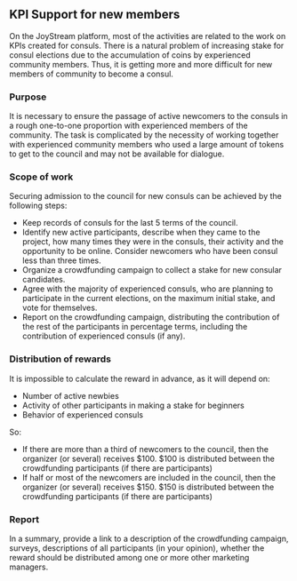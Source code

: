 ## KPI Support for new members
On the JoyStream platform, most of the activities are related to the work on KPIs created for consuls. There is a natural problem of increasing stake for consul elections due to the accumulation of coins by experienced community members. Thus, it is getting more and more difficult for new members of community to become a consul.
### Purpose
It is necessary to ensure the passage of active newcomers to the consuls in a rough one-to-one proportion with experienced members of the community. The task is complicated by the necessity of working together with experienced community members who used a large amount of tokens to get to the council and may not be available for dialogue.
### Scope of work
Securing admission to the council for new consuls can be achieved by the following steps:
- Keep records of consuls for the last 5 terms of the council.
- Identify new active participants, describe when they came to the project, how many times they were in the consuls, their activity and the opportunity to be online. Consider newcomers who have been consul less than three times.
- Organize a crowdfunding campaign to collect a stake for new consular candidates.
- Agree with the majority of experienced consuls, who are planning to participate in the current elections, on the maximum initial stake, and vote for themselves.
- Report on the crowdfunding campaign, distributing the contribution of the rest of the participants in percentage terms, including the contribution of experienced consuls (if any).

### Distribution of rewards
It is impossible to calculate the reward in advance, as it will depend on:
- Number of active newbies
- Activity of other participants in making a stake for beginners
- Behavior of experienced consuls
 
So:
- If there are more than a third of newcomers to the council, then the organizer (or several) receives $100. 
$100 is distributed between the crowdfunding participants (if there are participants)
- If half or most of the newcomers are included in the council, then the organizer (or several) receives $150. 
$150 is distributed between the crowdfunding participants (if there are participants)

### Report
In a summary, provide a link to a description of the crowdfunding campaign, surveys, descriptions of all participants (in your opinion), whether the reward should be distributed among one or more other marketing managers.

